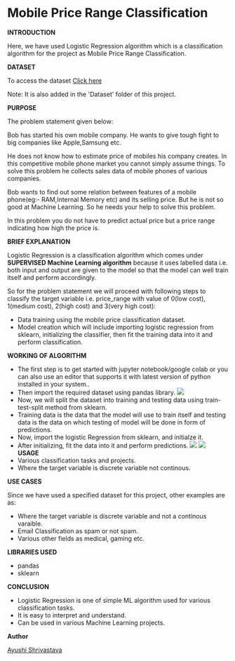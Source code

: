 # **Mobile Price Range Classification**


**INTRODUCTION**

Here, we have used Logistic Regression algorithm which is a classification algorithm for the project as Mobile Price Range Classification.

**DATASET**

To access the dataset [Click here](https://www.kaggle.com/iabhishekofficial/mobile-price-classification?select=train.csv)

Note: It is also added in the 'Dataset' folder of this project.

**PURPOSE**

The problem statement given below:

Bob has started his own mobile company. He wants to give tough fight to big companies like Apple,Samsung etc.

He does not know how to estimate price of mobiles his company creates. In this competitive mobile phone market you cannot simply assume things. To solve this problem he collects sales data of mobile phones of various companies.

Bob wants to find out some relation between features of a mobile phone(eg:- RAM,Internal Memory etc) and its selling price. But he is not so good at Machine Learning. So he needs your help to solve this problem.

In this problem you do not have to predict actual price but a price range indicating how high the price is.

**BRIEF EXPLANATION**

Logistic Regression is a classification algorithm which comes under **SUPERVISED Machine Learning algorithm** because it uses labelled data i.e. both input and output are given to the model so that the model can well train itself and perform accordingly.

So for the problem statement we will proceed with following steps to classify the target variable i.e. price_range with value of 0(low cost), 1(medium cost), 2(high cost) and 3(very high cost):

- Data training using the mobile price classification dataset. 
- Model creation which will include importing logistic regression from sklearn, initializing the classifier, then fit the training data into it and perform classification.

**WORKING OF ALGORITHM**
- The first step is to get started with jupyter notebook/google colab or you can also use an editor that supports it with latest version of python installed in your system..
- Then import the required dataset using pandas library.
![](https://github.com/ayushi424/PyAlgo-Tree/blob/main/Machine%20Learning/Mobile%20Price%20Range%20Classification/Images/lr1.jpg)
- Now, we will split the dataset into training and testing data using train-test-split method from sklearn.
- Training data is the data that the model will use to train itself and testing data is the data on which testing of model will be done in form of predictions.
- Now, import the logistic Regression from sklearn, and initialze it.
- After initializing, fit the data into it and perform predictions.
![](https://github.com/ayushi424/PyAlgo-Tree/blob/main/Machine%20Learning/Mobile%20Price%20Range%20Classification/Images/lr2.jpg)
![](https://github.com/ayushi424/PyAlgo-Tree/blob/main/Machine%20Learning/Mobile%20Price%20Range%20Classification/Images/lr3.jpg)
**USAGE**
- Various classification tasks and projects.
- Where  the target variable is discrete variable not continous.

**USE CASES**

Since we have used a specified dataset for this project, other examples are as:
- Where  the target variable is discrete variable  and not a continous varaible.
- Email Classification as spam or not spam.
- Various other fields as medical, gaming etc.

**LIBRARIES USED**
- pandas
- sklearn

**CONCLUSION**
- Logistic Regression is one of simple ML algorithm used for various classification tasks.
- It is easy to interpret and understand.
- Can be used in various  Machine Learning projects. 

**Author**

[Ayushi Shrivastava](https://github.com/ayushi424)
